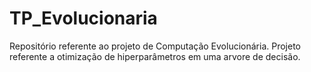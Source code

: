# TP_Evolucionaria
Repositório referente ao projeto de Computação Evolucionária. Projeto referente a otimização de hiperparâmetros em uma arvore de decisão.

